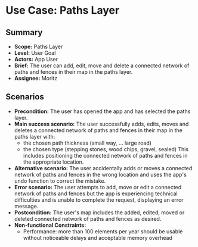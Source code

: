# Use Case: Paths Layer

## Summary

- **Scope:** Paths Layer
- **Level:** User Goal
- **Actors:** App User
- **Brief:** The user can add, edit, move and delete a connected network of paths and fences in their map in the paths layer.
- **Assignee:** Moritz

## Scenarios

- **Precondition:**
  The user has opened the app and has selected the paths layer.
- **Main success scenario:**
  The user successfully adds, edits, moves and deletes a connected network of paths and fences in their map in the paths layer with:
  - the chosen path thickness (small way, ... large road)
  - the chosen type (stepping stones, wood chips, gravel, sealed)
    This includes positioning the connected network of paths and fences in the appropriate location.
- **Alternative scenario:**
  The user accidentally adds or moves a connected network of paths and fences in the wrong location and uses the app's undo function to correct the mistake.
- **Error scenario:**
  The user attempts to add, move or edit a connected network of paths and fences but the app is experiencing technical difficulties and is unable to complete the request, displaying an error message.
- **Postcondition:**
  The user's map includes the added, edited, moved or deleted connected network of paths and fences as desired.
- **Non-functional Constraints:**
  - Performance: more than 100 elements per year should be usable without noticeable delays and acceptable memory overhead
